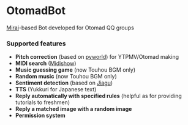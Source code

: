 # OtomadBot

[Mirai](https://github.com/mamoe/mirai)-based Bot developed for Otomad QQ groups



### Supported features

- **Pitch correction** (based on [pyworld](https://github.com/JeremyCCHsu/Python-Wrapper-for-World-Vocoder)) for YTPMV/Otomad making
- **MIDI search** ([Midishow](https://www.midishow.com))
- **Music guessing game** (now Touhou BGM only)
- **Random music** (now Touhou BGM only)
- **Sentiment detection** (based on [Jiagu](https://github.com/ownthink/Jiagu))
- **TTS** (Yukkuri for Japanese text)
- **Reply automatically with specified rules** (helpful as for providing tutorials to freshmen)
- **Reply a matched image with a random image**
- **Permission system**